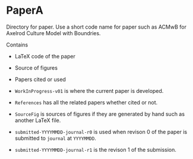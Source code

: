 # PaperA

Directory for paper. 
Use a short code name for paper such as ACMwB for Axelrod Culture Model with Boundries.

Contains

- LaTeX code of the paper
- Source of figures
- Papers cited or used

- `WorkInProgress-v01` is where the current paper is developed.

- `References` has all the related papers whether cited or not.

- `SourceFig` is sources of figures if they are generated by hand such as another LaTeX file.

- `submitted-YYYYMMDD-journal-r0` is used when revison 0 of the paper is submitted to `journal` at `YYYYMMDD`.

- `submitted-YYYYMMDD-journal-r1` is the revison 1 of the submission.
